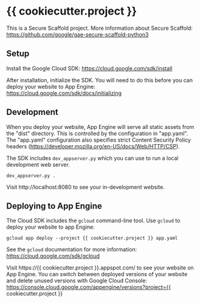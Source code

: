 # {{ cookiecutter.project }}

This is a Secure Scaffold project. More information about Secure Scaffold: https://github.com/google/gae-secure-scaffold-python3

## Setup

Install the Google Cloud SDK: https://cloud.google.com/sdk/install

After installation, initialize the SDK. You will need to do this before you can deploy your website to App Engine: https://cloud.google.com/sdk/docs/initializing


## Development

When you deploy your website, App Engine will serve all static assets from the "dist" directory. This is controlled by the configuration in "app.yaml". The "app.yaml" configuration also specifies strict Content Security Policy headers (https://developer.mozilla.org/en-US/docs/Web/HTTP/CSP).

The SDK includes `dev_appserver.py` which you can use to run a local development web server.

    dev_appserver.py .

Visit http://localhost:8080 to see your in-development website.


## Deploying to App Engine

The Cloud SDK includes the `gcloud` command-line tool. Use `gcloud` to deploy your website to app Engine:

    gcloud app deploy --project {{ cookiecutter.project }} app.yaml

See the `gcloud` documentation for more information: https://cloud.google.com/sdk/gcloud

Visit https://{{ cookiecutter.project }}.appspot.com/ to see your website on App Engine. You can switch between deployed versions of your website and delete unused versions with Google Cloud Console: https://console.cloud.google.com/appengine/versions?project={{ cookiecutter.project }}
